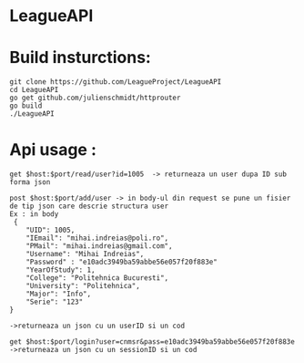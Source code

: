 
# LeagueAPI
# Build insturctions:
`git clone https://github.com/LeagueProject/LeagueAPI` \
`cd LeagueAPI` \
`go get github.com/julienschmidt/httprouter` \
`go build` \
`./LeagueAPI`  

# Api usage :
`get $host:$port/read/user?id=1005  -> returneaza un user dupa ID sub forma json` 
```
post $host:$port/add/user -> in body-ul din request se pune un fisier de tip json care descrie structura user
Ex : in body
 {
    "UID": 1005,
    "IEmail": "mihai.indreias@poli.ro",
    "PMail": "mihai.indreias@gmail.com",
    "Username": "Mihai Indreias",
    "Password" : "e10adc3949ba59abbe56e057f20f883e"  
    "YearOfStudy": 1,
    "College": "Politehnica Bucuresti",
    "University": "Politehnica",
    "Major": "Info",
    "Serie": "123"
}

->returneaza un json cu un userID si un cod

```

```
get $host:$port/login?user=cnmsr&pass=e10adc3949ba59abbe56e057f20f883e
->returneaza un json cu un sessionID si un cod


```
